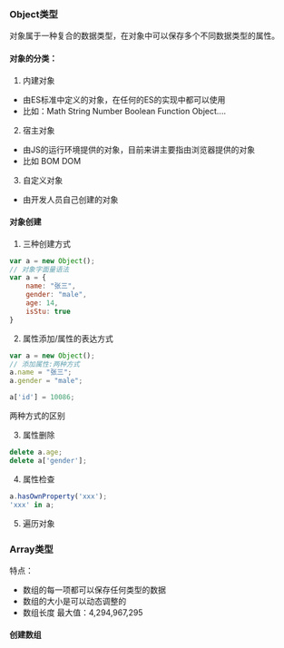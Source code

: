  ### Object类型
 
 对象属于一种复合的数据类型，在对象中可以保存多个不同数据类型的属性。
 
 #### 对象的分类：
1. 内建对象
- 由ES标准中定义的对象，在任何的ES的实现中都可以使用
- 比如：Math String Number Boolean Function Object....
2. 宿主对象
- 由JS的运行环境提供的对象，目前来讲主要指由浏览器提供的对象
- 比如 BOM DOM
3. 自定义对象
- 由开发人员自己创建的对象  

#### 对象创建
1. 三种创建方式

```javascript
var a = new Object();
// 对象字面量语法
var a = {
    name: "张三",
    gender: "male",
    age: 14,
    isStu: true
}
```

2. 属性添加/属性的表达方式
   
```javascript
var a = new Object();
// 添加属性:两种方式
a.name = "张三";
a.gender = "male";

a['id'] = 10086; 
```
两种方式的区别

3. 属性删除  
 
```javascript
delete a.age;  
delete a['gender'];
```
4. 属性检查

```javascript
a.hasOwnProperty('xxx');
'xxx' in a;
```
5. 遍历对象


### Array类型

特点：   
* 数组的每一项都可以保存任何类型的数据
* 数组的大小是可以动态调整的
* 数组长度 最大值：4,294,967,295

#### 创建数组
